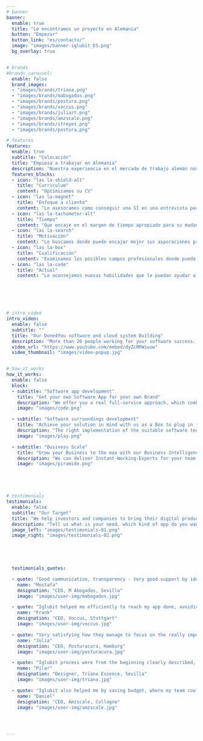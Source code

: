```yaml
---
# banner
banner:
  enable: true
  title: "Le encontramos un proyecto en Alemania"
  button: "Empezar"
  button_link: "es/contacto/"
  image: "images/banner-iglubit_ES.png"
  bg_overlay: true


# brands
#brands_carousel:
  enable: false
  brand_images:
  - "images/brands/triana.png"
  - "images/brands/mabogados.png"
  - "images/brands/postura.png"
  - "images/brands/voccus.png"
  - "images/brands/juliart.png"
  - "images/brands/amzscale.png"
  - "images/brands/itreyes.png"
  - "images/brands/postura.png"

# features
features:
  enable: true
  subtitle: "Colocación"
  title: "Empieza a trabajar en Alemania"
  description: "Nuestra experiencia en el mercado de trabajo alemán nos permite poder buscarle un proyecto adecuado a su interés y experiencia, así de poder brindarle un asesoramiento para la consecución efectiva del mismo"
  features_blocks:
  - icon: "las la-shield-alt"
    title: "Curriculum"
    content: "Optimizamos su CV"
  - icon: "las la-magnet"
    title: "Enfoque a cliente"
    content: "Le asesoramos como conseguir una SÍ en una entrevista para un proyecto en Alemania"
  - icon: "las la-tachometer-alt"
    title: "Tiempo"
    content: "Que encaje en el margen de tiempo apropiado para su mudanza"
  - icon: "las la-search"
    title: "Motivación"
    content: "Le buscamos donde puede encajar mejor sus asporaciones profesionales"
  - icon: "las la-box"
    title: "Cualificación"
    content: "Examinamos los posibles campos profesionales donde pueda desarrollarse de una manera cómoda y eficiente"
  - icon: "las la-code"
    title: "Actual"
    content: "Le aconsejamos nuevas habilidades que le puedan ayudar a dar el salto"






# intro_video
intro_video:   
  enable: false
  subtitle: ""
  title: "Our Done4You software and cloud system Building"
  description: "More than 20 people working for your software success. Counting on the needed infrastructure for solving efficiently the demand on technology research, building protype, application reviews, tests, release kick off and future monitoring"
  video_url: "https://www.youtube.com/embed/dyZcRRWiuuw"
  video_thumbnail: "images/video-popup.jpg"


# how_it_works
how_it_works:   
  enable: false
  block:
  - subtitle: "Software app development"
    title: "Get your own Software App for your own Brand"
    description: "We offer you a real full-service approach, which combines the most important factors in software development and maps them for you. Without expert know-how or high time expenditure from you needed."
    image: "images/code.png"

  - subtitle: "Software surroundings development"
    title: "Achieve your solution in mind with us as a Box to plug in for your IT development"
    description: "The right implementation of the suitable software technology, programming language and clouds structure...make the scability of your business higher as no other operation can do"
    image: "images/play.png"

  - subtitle: "Business Scale"
    title: "Grow your Business to the max with our Business Intelligence as a Service"
    description: "We can deliver Instant-Working-Experts for your team in order to identify clashes in the business intelligence used so far and avoid then the stock of your IT standards limitations due for instance to constant company growth"
    image: "images/piramide.png"





# testimonials
testimonials:   
  enable: false
  subtitle: "Our Target"
  title: "We help investors and companies to bring their digital product to the next level"
  description: "Tell us what is your need, which kind of app do you want in principle, and what exactly your software must do. We will look the precise technology, the right skills and the minimum budget for that"
  image_left: "images/testimonials-01.png"
  image_right: "images/testimonials-02.png"
  



  
  testimonials_quotes:

  - quote: "Good communication, transparency - Very good support by identifying possible app deployment issues and UX low performances"
    name: "Mustafa"
    designation: "CEO, M Abogados, Sevilla"
    image: "images/user-img/mabogados.jpg"

  - quote: "Iglubit helped me efficiently to reach my app done, avoiding mistakes during the research process and keeping in mind the right tech for the usability target"
    name: "Frank"
    designation: "CEO, Voccus, Stuttgart"
    image: "images/user-img/voccus.jpg"

  - quote: "Very satisfying how they manage to focus on the really important steps to bring and develop my website done through a very fast framework"
    name: "Julia"
    designation: "CEO, Posturacura, Hamburg"
    image: "images/user-img/posturacura.jpg"

  - quote: "Iglubit process were from the beginning clearly described, clarifying the steps and what must be reviewed for the right monitoring of an ecommerce app"
    name: "Pilar"
    designation: "Designer, Triana Essence, Sevilla"
    image: "images/user-img/triana.jpg"

  - quote: "Iglubit also helped me by saving budget, where my team could spare workload and budget, even before the app to be built"
    name: "Daniel"
    designation: "CEO, Amzscale, Collogne"
    image: "images/user-img/amzscale.jpg"




---
```




